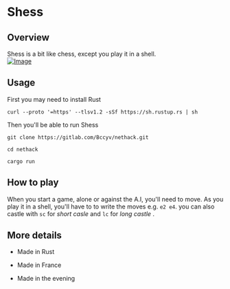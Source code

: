 # Shess

  

## Overview

Shess is a bit like chess, except you play it in a shell.  
[![Image](https://i.goopics.net/aGJ5Z.png)](https://goopics.net/i/aGJ5Z)


## Usage

  

First you may need to install Rust

  

	curl --proto '=https' --tlsv1.2 -sSf https://sh.rustup.rs | sh

Then you'll be able to run Shess

	git clone https://gitlab.com/Bccyv/nethack.git

	cd nethack

	cargo run

## How to play

  When you start a game, alone or against the A.I, you'll need to move.
  As you play it in a shell, you'll have to to write the moves e.g. `e2 e4`.
  you can also castle with `sc` for *short casle* and `lc` for *long castle* .

## More details

- Made in Rust

- Made in France

- Made in the evening
